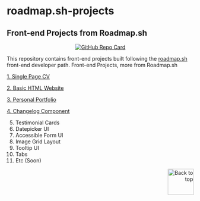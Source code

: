 # roadmap.sh-projects
## Front-end Projects from Roadmap.sh

<p align="center">
  <a href="https://github.com/himangmyid/roadmap.sh-projects">
    <img src="https://github-readme-stats.vercel.app/api/pin/?username=himangmyid&repo=roadmap.sh-projects&theme=tokyonight" alt="GitHub Repo Card">
  </a>
</p>


This repository contains front-end projects built following the [roadmap.sh](https://roadmap.sh/) front-end developer path.
Front-end Projects, more from Roadmap.sh

[1. Single Page CV ](https://roadmap.sh/projects/single-page-cv)

[2. Basic HTML Website](https://roadmap.sh/projects/basic-html-website)

[3. Personal Portfolio](https://roadmap.sh/projects/portfolio-website)

[4. Changelog Component](https://roadmap.sh/projects/changelog-component)


5. Testimonial Cards
6. Datepicker UI
7. Accessible Form UI
8. Image Grid Layout
9. Tooltip UI
10. Tabs
11. Etc (Soon)





<p align="right">
  <a href="#top">
    <img src="https://img.icons8.com/?size=100&id=114041&format=png" alt="Back to top" width="70" height="70">
  </a>
</p>
